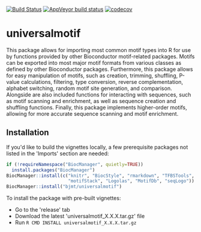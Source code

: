 [![Build Status](https://travis-ci.org/bjmt/universalmotif.svg?branch=master)](https://travis-ci.org/bjmt/universalmotif) [![AppVeyor build status](https://ci.appveyor.com/api/projects/status/github/bjmt/universalmotif?branch=master&svg=true)](https://ci.appveyor.com/project/bjmt/universalmotif) [![codecov](https://codecov.io/gh/bjmt/universalmotif/branch/master/graph/badge.svg)](https://codecov.io/gh/bjmt/universalmotif)
# universalmotif

This package allows for importing most common motif types into R for use by
functions provided by other Bioconductor motif-related packages. Motifs can be 
exported into most major motif formats from various classes as defined by other
Bioconductor packages. Furthermore, this package allows for easy manipulation
of motifs, such as creation, trimming, shuffling, P-value calculations,
filtering, type conversion, reverse complementation, alphabet switching, random
motif site generation, and comparison. Alongside are also included functions
for interacting with sequences, such as motif scanning and enrichment, as well
as sequence creation and shuffling functions. Finally, this package implements
higher-order motifs, allowing for more accurate sequence scanning and motif
enrichment.

## Installation

If you'd like to build the vignettes locally, a few prerequisite packages not
listed in the 'Imports' section are needed:

```r
if (!requireNamespace("BiocManager", quietly=TRUE))
  install.packages("BiocManager")
BiocManager::install(c("knitr", "BiocStyle", "rmarkdown", "TFBSTools",
                       "motifStack", "Logolas", "MotifDb", "seqLogo"))
BiocManager::install("bjmt/universalmotif")
```

To install the package with pre-built vignettes:

  - Go to the 'release' tab
  - Download the latest 'universalmotif_X.X.X.tar.gz' file
  - Run `R CMD INSTALL universalmotif_X.X.X.tar.gz`
